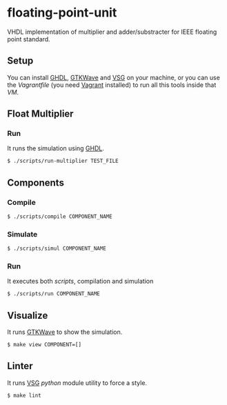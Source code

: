 # floating-point-unit

VHDL implementation of multiplier and adder/substracter for IEEE floating point standard.

## Setup

You can install [GHDL](https://ghdl.readthedocs.io/en/latest/), [GTKWave](http://gtkwave.sourceforge.net/) and [VSG](https://github.com/jeremiah-c-leary/vhdl-style-guide) on your machine, or you can use the _Vagrantfile_ (you need [Vagrant](https://www.vagrantup.com/) installed) to run all this tools inside that _VM_.

## Float Multiplier

### Run

It runs the simulation using [GHDL](https://ghdl.readthedocs.io/en/latest/).

```bash
$ ./scripts/run-multiplier TEST_FILE
```

## Components

### Compile

```bash
$ ./scripts/compile COMPONENT_NAME
```

### Simulate

```bash
$ ./scripts/simul COMPONENT_NAME
```

### Run

It executes both _scripts_, compilation and simulation

```bash
$ ./scripts/run COMPONENT_NAME
```

## Visualize

It runs [GTKWave](http://gtkwave.sourceforge.net/) to show the simulation.

```bash
$ make view COMPONENT=[]
```

## Linter

It runs [VSG](https://github.com/jeremiah-c-leary/vhdl-style-guide) _python_ module utility to force a style.

```bash
$ make lint
```
